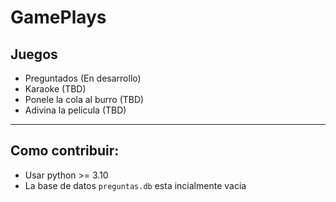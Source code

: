 # GamePlays

## Juegos

- Preguntados (En desarrollo)
- Karaoke (TBD)
- Ponele la cola al burro (TBD)
- Adivina la pelicula (TBD)

---

## Como contribuir:

- Usar python >= 3.10
- La base de datos `preguntas.db` esta incialmente vacia
